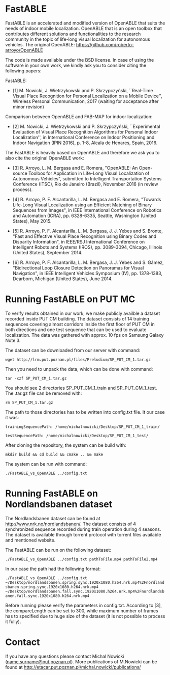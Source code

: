 # FastABLE

FastABLE is an accelerated and modified version of OpenABLE that suits the needs of indoor mobile localization. OpenABLE that is an open toolbox that contributes different solutions and functionalities to the research community in the topic of life-long visual localization for autonomous vehicles. The original OpenABLE: https://github.com/roberto-arroyo/OpenABLE

The code is made available under the BSD license. In case of using the software in your own work, we kindly ask you to consider citing the following papers:

FastABLE:
* [1] M. Nowicki, J. Wietrzykowski and P. Skrzypczyński, ``Real-Time Visual Place Recognition for Personal Localization on a Mobile Device'', Wireless Personal Communication, 2017 (waiting for acceptance after minor revision)

Comparison between OpenABLE and FAB-MAP for indoor localization:
* [2] M. Nowicki, J. Wietrzykowski and P. Skrzypczyński, ``Experimental Evaluation of Visual Place Recognition Algorithms for Personal Indoor Localization'', in International Conference on Indoor Positioning and Indoor Navigation (IPIN 2016), p. 1-8, Alcala de Henares, Spain, 2016.

The FastABLE is heavily based on OpenABLE and therefore we ask you to also cite the original OpenABLE work:

* [3] R. Arroyo, L. M. Bergasa and E. Romera, "OpenABLE: An Open-source Toolbox for Application in Life-Long Visual Localization of Autonomous Vehicles", submitted to Intelligent Transportation Systems Conference (ITSC), Rio de Janeiro (Brazil), November 2016 (in review process).

* [4] R. Arroyo, P. F. Alcantarilla, L. M. Bergasa and E. Romera, "Towards Life-Long Visual Localization using an Efficient Matching of Binary Sequences from Images", in IEEE International Conference on Robotics and Automation (ICRA), pp. 6328-6335, Seattle, Washington (United States), May 2015.

* [5] R. Arroyo, P. F. Alcantarilla, L. M. Bergasa, J. J. Yebes and S. Bronte, "Fast and Effective Visual Place Recognition using Binary Codes and Disparity Information", in IEEE/RSJ International Conference on Intelligent Robots and Systems (IROS), pp. 3089-3094, Chicago, Illinois (United States), September 2014.

* [6] R. Arroyo, P. F. Alcantarilla, L. M. Bergasa, J. J. Yebes and S. Gámez, "Bidirectional Loop Closure Detection on Panoramas for Visual Navigation", in IEEE Intelligent Vehicles Symposium (IV), pp. 1378-1383, Dearborn, Michigan (United States), June 2014.


# Running FastABLE on PUT MC

To verify results obtained in our work, we make publicly availble a dataset recorded inside PUT CM building. The dataset consists of 14 training sequences covering almost corridors inside the first floor of PUT CM in both directions and one test sequence that can be used to evaluate localization. The data was gathered with approx. 10 fps on Samsung Galaxy Note 3.

The dataset can be downloaded from our server with command:

`wget http://lrm.put.poznan.pl/files/Preludium/SP_PUT_CM_1.tar.gz`

Then you need to unpack the data, which can be done with command:

`tar -xzf SP_PUT_CM_1.tar.gz`

You should see 2 directories SP_PUT_CM_1_train and SP_PUT_CM_1_test. The .tar.gz file can be removed with:

`rm SP_PUT_CM_1.tar.gz`

The path to those directories has to be written into config.txt file. It our case it was:

```
trainingSequencePath: /home/michalnowicki/Desktop/SP_PUT_CM_1_train/

testSequencePath: /home/michalnowicki/Desktop/SP_PUT_CM_1_test/
```

After cloning the repository, the system can be build with:

`mkdir build && cd build && cmake .. && make`

The system can be run with command:

`./FastABLE_vs_OpenABLE ../config.txt`


# Running FastABLE on Nordlandsbanen dataset

The Nordlandsbanen dataset can be found at http://www.nrk.no/nordlandsbanen/. The dataset consists of 4 synchronized sequence recorded during train operation during 4 seasons. The dataset is available through torrent protocol with torrent files available and mentioned website.

The FastABLE can be run on the following dataset:

`./FastABLE_vs_OpenABLE ../config.txt pathToFile.mp4 pathToFile2.mp4`

In our case the path had the following format:

`./FastABLE_vs_OpenABLE ../config.txt ~/Desktop/nordlandsbanen.spring.sync.1920x1080.h264.nrk.mp4%2Fnordlandsbanen.spring.sync.1920x1080.h264.nrk.mp4 ~/Desktop/nordlandsbanen.fall.sync.1920x1080.h264.nrk.mp4%2Fnordlandsbanen.fall.sync.1920x1080.h264.nrk.mp4`

Before running please verify the parameters in config.txt. According to [3], the compareLength can be set to 300, while maximum number of frames has to specified due to huge size of the dataset (it is not possible to process it fully).

# Contact

If you have any questions please contact Michal Nowicki (name.surname@put.poznan.pl). More publications of M.Nowicki can be found at http://etacar.put.poznan.pl/michal.nowicki/publications/

